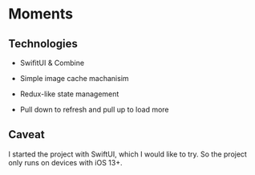 # Moments

## Technologies

- SwifitUI & Combine

- Simple image cache machanisim

- Redux-like state management

- Pull down to refresh and pull up to load more

  

## Caveat

I started the project with SwiftUI, which I would like to try. So the project only runs on devices with iOS 13+. 

